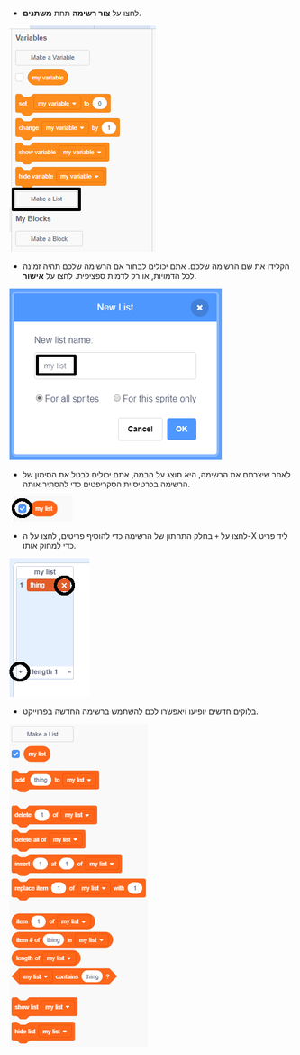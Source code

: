 + לחצו על **צור רשימה** תחת **משתנים**.

![צרו רשימה](images/make-a-list-annotated.png)

+ הקלידו את שם הרשימה שלכם. אתם יכולים לבחור אם הרשימה שלכם תהיה זמינה לכל הדמויות, או רק לדמות ספציפית. לחצו על **אישור**.

![שם הרשימה](images/list-name-annotated.png)

+ לאחר שיצרתם את הרשימה, היא תוצג על הבמה, אתם יכולים לבטל את הסימון של הרשימה בכרטיסיית הסקריפטים כדי להסתיר אותה.

![הצג/הסתר רשימה](images/list-show-hide-annotated.png)

+ לחצו על `+` בחלק התחתון של הרשימה כדי להוסיף פריטים, לחצו על ה-X ליד פריט כדי למחוק אותו.

![הצג/הסתר רשימה](images/list-add-delete-annotated.png)

+ בלוקים חדשים יופיעו ויאפשרו לכם להשתמש ברשימה החדשה בפרוייקט.

![בלוקים ששייכים לרשימות](images/list-blocks.png)